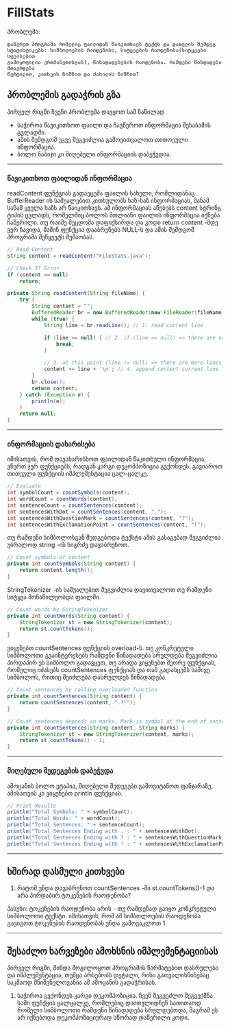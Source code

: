 # FillStats

პრობლემა:
```
დაწერეთ პროგრამა რომელიც ფაილიდან წაიკითხავს ტექტს და დათვლის შემდეგ
სტატისტიკებს: სიმბოლოების რაოდენობა, სიტყვების რაოდენობა(სიტყვები სფეისებით
გამოყოფილია ერთმანეთისგან), წინადადებების რაოდენობა. რამდენი წინდადება მთავრდება
წერტილით, კითხვის ნიშნით და ძახილის ნიშნით?
```



## პრობლემის გადაჭრის გზა
პირველ რიგში ჩვენი პრობლემა დავყოთ სამ ნაწილად
* საჭიროა წავიკითხოთ ფაილი და ჩავწეროთ ინფორმაცია შესაბამის ცვლადში.
* ამის შემდგომ უკვე შეგვიძლია გამოვითვალოთ თითოეული ინფორმაცია.
* ბოლო ნაბიჯი კი მიღებული ინფორმაციის დაბეჭვდაა.

---

### წავიკითხოთ ფაილიდან ინფორმაცია

readContent ფუნქციას გადაეცემა ფაილის სახელი, რომლიდანაც BufferReader ის საშუალებით კითხულობს ხაზ-ხაზ ინფორმაციას, მანამ სანამ ყველა ხაზს არ წაიკითხავს. ამ ინფორმაციას აწებებს content სტრინგ ტიპის ცვლადს, რომელშიც ბოლოს მთლიანი ფაილის ინფორმაცია იქნება ჩაწერილი. თუ რაიმე შეცდომა დაფიქსირდა და კოდი return content -მდე ვერ ჩავიდა, მაშინ ფუნქცია დააბრუნებს NULL-ს და ამის შემდგომ პროგრამა შეწყვეტს მუშაობას. 
```java
// Read Content
String content = readContent("FileStats.java");

// Check If Error
if (content == null)
	return;
```

```java
private String readContent(String fileName) {
	try {
		String content = "";
		BufferedReader br = new BufferedReader(new FileReader(fileName));
		while (true) {
			String line = br.readLine(); // 1. read current line

			if (line == null) { // 2. if (line == null) => there are no more lines to read
				break;
			}

			// 3. at this point (line != null) => there are more lines to read
			content += line + '\n'; // 4. append content current line
		}
		br.close();
		return content;
	} catch (Exception e) {
		println(e);
	}
	return null;
}
```

---

### ინფორმაციის დახარისება
იმისათვის, რომ დავახარისხოთ ფაილიდან წაკითხული ინფორმაცია, ვწერთ ჯერ ფუნქციებს, რადგან კარგი დეკომპოზიცია გვქონდეს. გავიაროთ თითეული ფუნქციის იმპლემენტაცია ცალ-ცალკე.
```java
// Evaluate
int symbolCount = countSymbols(content);
int wordCount = countWords(content);
int sentenceCount = countSentences(content);
int sentencesWithDot = countSentences(content, ".");
int sentencesWithQuestionMark = countSentences(content, "?");
int sentencesWithExclamationPoint = countSentences(content, "!");
```

თუ რამდენი სიმბოლოსგან შედგებოდა ტექსტი ამის გასაგებად შეგვიძლია უბრალოდ string -ის სიგრძე დავაბრუნოთ.
```java
// Count symbols of content
private int countSymbols(String content) {
	return content.length();
}
```

StringTokenizer -ის საშუალებით შეგვიძლია დავითვალოთ თუ რამდენი სიტყვა მონაწილეობდა ფაილში.
```java
// Count words by StringTokenizer.
private int countWords(String content) {
	StringTokenizer st = new StringTokenizer(content);
	return st.countTokens();
}
```

ვიყენებთ countSentences ფუნქციის overload-ს. თუ კონკრეტული სიმბოლოთი გვაინტერესებს რამდენი წინადადება სრულდება შეგვიძლია პირდაპირ ეს სიმბოლო გადავცეთ, თუ არადა ვიყენებთ მეორე ფუნქციას, რომელიც იძახებს countSentences ფუნქციას და თან გადასცემს სამივე სიმბოლოს, რითიც შეიძლება დასრულდეს წინადადება.
```java
// Count sentences by calling overloaded function
private int countSentences(String content) {
	return countSentences(content, ".?!");
}

// Count sentences depends on marks. Mark is symbol at the end of sentence.
private int countSentences(String content, String marks) {
	StringTokenizer st = new StringTokenizer(content, marks);
	return st.countTokens() - 1;
}
```

---

### მიღებული შედეგების დაბეჭვდა
ამოცანის ბოლო ეტაპია, მიღებული შედეგები გამოვიტანოთ ფანჯარაზე, ამისათვის კი ვიყენებთ println ფუნქციას.
```java
// Print Results
println("Total Symbols: " + symbolCount);
println("Total Words: " + wordCount);
println("Total Sentences: " + sentenceCount);
println("Total Sentences Ending with . : " + sentencesWithDot);
println("Total Sentences Ending with ? : " + sentencesWithQuestionMark);
println("Total Sentences Ending with ! : " + sentencesWithExclamationPoint);
```

---

## ხშირად დასმული კითხვები
1) რატომ უნდა დავაბრუნოთ countSentences -ში st.countTokens()-1 და არა პირდაბირ ტოკენების რაოდენობა?

პასუხი: ტოკენების რაოდენობა არის - თუ რამდენად გაიყო კონკრეტული სიმბოლოთი ტექსტი. იმისათვის, რომ ამ სიმბოლოების რაოდენობა გავიგოთ ტოკენების რაოდენობას უნდა გამოვაკლოთ 1.

---

## შესაძლო ხარვეზები ამოხსნის იმპლემენტაციისას
პირველ რიგში, მინდა მოგილოცოთ პროგრამის წარმატებით დასრულება და იმპლემენტაცია, თუმცა არსებობს დეტალი, რისი გათვალისწინებაც საკმაოდ მნიშვნელოვანია ამ ამოცანის გადაჭრისას.

1. საჭიროა გვქონდეს კარგი დეკომპოზიცია. ჩვენ შეგვეძლო შეგვექმნა სამი ფუნქცია ცალცალკე, რომლებიც დაითვლიდნენ სათითაოდ რომელი სიმბოლოთი რამდენი წინადადება სრულდებოდა, მაგრამ ეს არ იქნებოდა დეკომპოზიციურად სწორად დაწერილი კოდი.